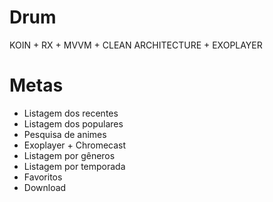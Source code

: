 # Drum

KOIN + RX + MVVM + CLEAN ARCHITECTURE + EXOPLAYER

# Metas
- Listagem dos recentes
- Listagem dos populares
- Pesquisa de animes
- Exoplayer + Chromecast
- Listagem por gêneros
- Listagem por temporada
- Favoritos
- Download
